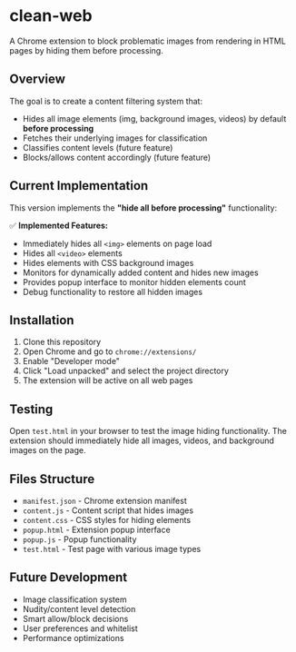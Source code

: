 # clean-web

A Chrome extension to block problematic images from rendering in HTML pages by hiding them before processing.

## Overview

The goal is to create a content filtering system that:
- Hides all image elements (img, background images, videos) by default **before processing**
- Fetches their underlying images for classification
- Classifies content levels (future feature)
- Blocks/allows content accordingly (future feature)

## Current Implementation

This version implements the **"hide all before processing"** functionality:

✅ **Implemented Features:**
- Immediately hides all `<img>` elements on page load
- Hides all `<video>` elements 
- Hides elements with CSS background images
- Monitors for dynamically added content and hides new images
- Provides popup interface to monitor hidden elements count
- Debug functionality to restore all hidden images

## Installation

1. Clone this repository
2. Open Chrome and go to `chrome://extensions/`
3. Enable "Developer mode"
4. Click "Load unpacked" and select the project directory
5. The extension will be active on all web pages

## Testing

Open `test.html` in your browser to test the image hiding functionality. The extension should immediately hide all images, videos, and background images on the page.

## Files Structure

- `manifest.json` - Chrome extension manifest
- `content.js` - Content script that hides images
- `content.css` - CSS styles for hiding elements  
- `popup.html` - Extension popup interface
- `popup.js` - Popup functionality
- `test.html` - Test page with various image types

## Future Development

- Image classification system
- Nudity/content level detection
- Smart allow/block decisions
- User preferences and whitelist
- Performance optimizations
